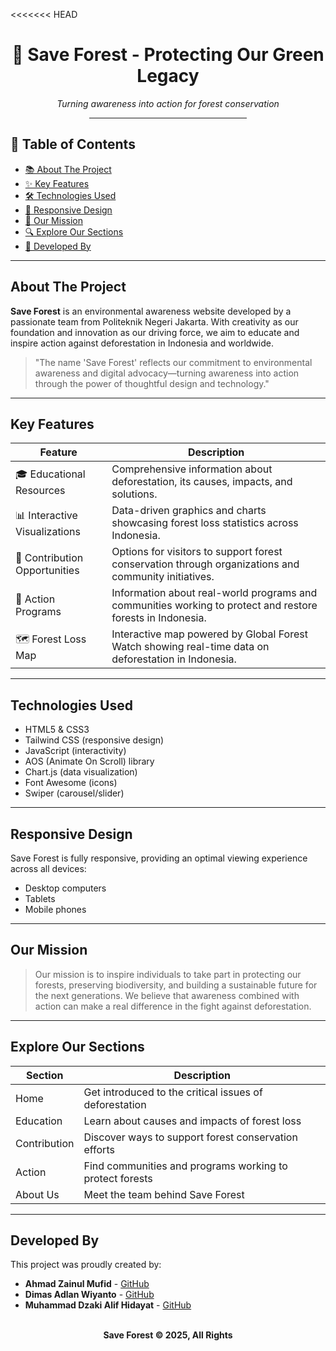 <<<<<<< HEAD
<div align="center">
  <h1>🌳 Save Forest - Protecting Our Green Legacy</h1>
  <p><i>Turning awareness into action for forest conservation</i></p>
  <hr style="width:50%;margin:auto;margin-bottom:20px">
</div>

## 📑 Table of Contents

- [📚 About The Project](#about-the-project)
- [✨ Key Features](#key-features)
- [🛠️ Technologies Used](#technologies-used)
- [📱 Responsive Design](#responsive-design)
- [🌟 Our Mission](#our-mission)
- [🔍 Explore Our Sections](#explore-our-sections)
- [👥 Developed By](#developed-by)

---

## About The Project 

**Save Forest** is an environmental awareness website developed by a passionate team from Politeknik Negeri Jakarta. With creativity as our foundation and innovation as our driving force, we aim to educate and inspire action against deforestation in Indonesia and worldwide.

> "The name 'Save Forest' reflects our commitment to environmental awareness and digital advocacy—turning awareness into action through the power of thoughtful design and technology."

---

##  Key Features 

| Feature                        | Description                                                                                                    |
|---------------------------------|----------------------------------------------------------------------------------------------------------------|
| 🎓 Educational Resources        | Comprehensive information about deforestation, its causes, impacts, and solutions.                            |
| 📊 Interactive Visualizations   | Data-driven graphics and charts showcasing forest loss statistics across Indonesia.                            |
| 🤝 Contribution Opportunities   | Options for visitors to support forest conservation through organizations and community initiatives.           |
| 🌱 Action Programs              | Information about real-world programs and communities working to protect and restore forests in Indonesia.     |
| 🗺️ Forest Loss Map              | Interactive map powered by Global Forest Watch showing real-time data on deforestation in Indonesia.           |

---

##  Technologies Used 

- HTML5 & CSS3
- Tailwind CSS (responsive design)
- JavaScript (interactivity)
- AOS (Animate On Scroll) library
- Chart.js (data visualization)
- Font Awesome (icons)
- Swiper (carousel/slider)

---

##  Responsive Design 

Save Forest is fully responsive, providing an optimal viewing experience across all devices:
- Desktop computers
- Tablets
- Mobile phones

---

##  Our Mission 

> Our mission is to inspire individuals to take part in protecting our forests, preserving biodiversity, and building a sustainable future for the next generations. We believe that awareness combined with action can make a real difference in the fight against deforestation.

---

##  Explore Our Sections 

| Section      | Description                                                        |
|--------------|--------------------------------------------------------------------|
| Home         | Get introduced to the critical issues of deforestation             |
| Education    | Learn about causes and impacts of forest loss                      |
| Contribution | Discover ways to support forest conservation efforts               |
| Action       | Find communities and programs working to protect forests           |
| About Us     | Meet the team behind Save Forest                                   |

---

##  Developed By 

This project was proudly created by:

- **Ahmad Zainul Mufid** - [GitHub](https://github.com/ahmadzainulmufid/)
- **Dimas Adlan Wiyanto** - [GitHub](https://github.com/DimasAdlan13)
- **Muhammad Dzaki Alif Hidayat** - [GitHub](https://github.com/dzakialif)

<div align="center">
  <br>
  <b>Save Forest © 2025, All Rights



